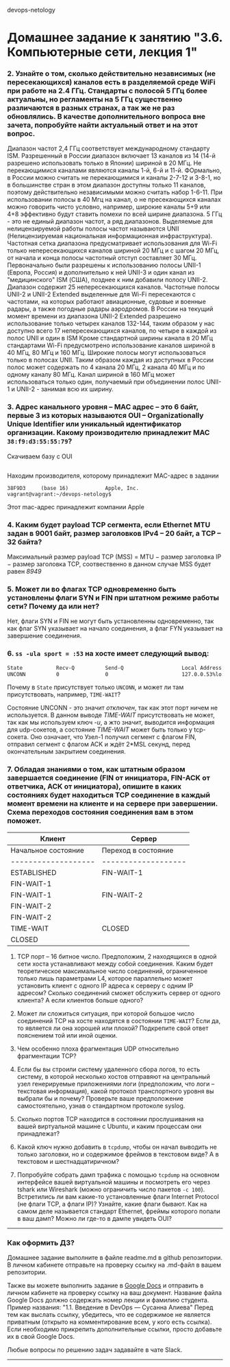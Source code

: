  devops-netology

# Домашнее задание к занятию "3.6. Компьютерные сети, лекция 1"

### 2. Узнайте о том, сколько действительно независимых (не пересекающихся) каналов есть в разделяемой среде WiFi при работе на 2.4 ГГц. Стандарты с полосой 5 ГГц более актуальны, но регламенты на 5 ГГц существенно различаются в разных странах, а так же не раз обновлялись. В качестве дополнительного вопроса вне зачета, попробуйте найти актуальный ответ и на этот вопрос.
   Диапазон частот 2,4 ГГц соответствует международному стандарту ISM. Разрешенный в России диапазон включает 13 каналов из 14 (14-й разрешено использовать только в Японии) шириной в 20 МГц.
   Не перекающимися каналами являются каналы 1-й, 6-й и 11-й. ФОрмально, в России можно считать не перекающимися и каналы 2-7-12 и 3-8-1, но в большинстве стран в этом диапазон доступны только 
   11 каналов, поэтому действительно независимыми можно считать набор 1-6-11. При использовании полосы в 40 Мгц на канал, о не пресекающихся каналах можно говорить чисто условно, например,
   широкие каналы 5+9 или 4+8 эффективно будут ставить помехи по всей ширине диапазона.
   5 ГГц - это не единый диапазон частот, а ряд диапазонов. Выделяемые для нелицензируемой работы полосы частот называются UNII (Нелицензируемая национальная информационная инфраструктура).
   Частотная сетка диапазона предусматривает использования для Wi-Fi только непересекающихся каналов шириной 20 МГц и с шагом 20 МГц, от начала и конца полосы частотный отступ составляет 30 МГц.
   Первоначально были разрешены к использованию полосы UNII-1 (Европа, Россия) и дополнительно к ней UNII-3 и один канал из "медицинского" ISM (США), позднее к ним добавили полосу UNII-2.
   Диапазон содержит 25 непересекающихся каналов. Частотные полосы UNII-2 и UNII-2 Extended выделенные для Wi-Fi пересекаются с частотами, на которых работают авиационные, судовые и военные радары,
   а также погодные радары аэродромов.
   В России на текущий момент времени из диапазона UNII-2 Extended разрешено использование только четырех каналов 132-144, таким образом у нас доступно всего 17 непересекающихся каналов,
   по четыре в каждой из полос UNII и один в ISM
   Кроме стандартной ширины канала в 20 МГц стандартами Wi-Fi предусмотрено использование каналов шириной в 40 МГц, 80 МГц и 160 МГц. Широкие полосы могут использоваться только в полосах UNII.
   Таким образом каждая из доступных в России полос может содержать по 4 канала 20 МГц, 2 канала 40 МГц и по одному каналу 80 МГц. Канал шириной в 160 МГц может использоваться только один,
   получаемый при объединении полос UNII-1 и UNII-2 - занимая всю их ширину.

### 3. Адрес канального уровня – MAC адрес – это 6 байт, первые 3 из которых называются OUI – Organizationally Unique Identifier или уникальный идентификатор организации. Какому производителю принадлежит MAC `38:f9:d3:55:55:79`?
   Скачиваем базу с  OUI
```wget http://standards-oui.ieee.org/oui/oui.txt
```
   Находим производителя, которому принадлежит MAC-адрес в задании
```vagrant@vagrant:~/devops-netology$ grep -i 38f9d3 oui.txt 
38F9D3     (base 16)            Apple, Inc.
vagrant@vagrant:~/devops-netology$ 
```
   Этот mac-адрес принадлежит компании Apple


### 4. Каким будет payload TCP сегмента, если Ethernet MTU задан в 9001 байт, размер заголовков IPv4 – 20 байт, а TCP – 32 байта?
   Максимальный размер payload TCP (MSS) = MTU − размер заголовка IP − размер заголовка TCP, соотвественно в данном случае MSS будет равен *8949*

### 5. Может ли во флагах TCP одновременно быть установлены флаги SYN и FIN при штатном режиме работы сети? Почему да или нет?
   Нет, флаги SYN и FIN не могут быть установленны одновременно, так как флаг SYN указывает на начало соединения, а флаг FYN указывает на завершение соединения.

### 6. `ss -ula sport = :53` на хосте имеет следующий вывод:

```bash
State           Recv-Q          Send-Q                   Local Address:Port                     Peer Address:Port          Process
UNCONN          0               0                        127.0.0.53%lo:domain                        0.0.0.0:*
```
Почему в `State` присутствует только `UNCONN`, и может ли там присутствовать, например, `TIME-WAIT`?

   Состояние UNCONN - это значит *отключен*, так как этот порт ничем не используется.  В данном выводе *TIME-WAIT* присутствовать не может, так как мы используем ключ *-u*, а жто значит,
   выводится информация для udp-сокетов, а  состояние *TIME-WAIT* может быть только у tcp-сокета. Оно означает, что Узел-1 получил сегмент с флагом FIN, отправил сегмент с флагом ACK и 
   ждёт 2*MSL секунд, перед окончательным закрытием соединения. 

### 7. Обладая знаниями о том, как штатным образом завершается соединение (FIN от инициатора, FIN-ACK от ответчика, ACK от инициатора), опишите в каких состояниях будет находиться TCP соединение в каждый момент времени на клиенте и на сервере при завершении. Схема переходов состояния соединения вам в этом поможет.
|Клиент|Сервер|
|------|------|
Начальное состояние|Переход в состояние|Начальное состояние|Переход в состояние
-------------------|-------------------|-------------------|-------------------
ESTABLISHED|FIN-WAIT-1|ESTABLISHED| |
FIN-WAIT-1| |ESTABLISHED|CLOSE-WAIT
FIN-WAIT-1|FIN-WAIT-2|CLOSE-WAIT| |
FIN-WAIT-2| |CLOSE-WAIT|LAST-ACK
FIN-WAIT-2| |LAST-ACK| |TIME-WAIT| |LAST-ACK|CLOSED
TIME-WAIT|CLOSED|CLOSED| |
CLOSED| |CLOSED| |

1. TCP порт – 16 битное число. Предположим, 2 находящихся в одной сети хоста устанавливают между собой соединения. Каким будет теоретическое максимальное число соединений, ограниченное только лишь параметрами L4, которое параллельно может установить клиент с одного IP адреса к серверу с одним IP адресом? Сколько соединений сможет обслужить сервер от одного клиента? А если клиентов больше одного?

1. Может ли сложиться ситуация, при которой большое число соединений TCP на хосте находятся в состоянии  `TIME-WAIT`? Если да, то является ли она хорошей или плохой? Подкрепите свой ответ пояснением той или иной оценки.

1. Чем особенно плоха фрагментация UDP относительно фрагментации TCP?

1. Если бы вы строили систему удаленного сбора логов, то есть систему, в которой несколько хостов отправяют на центральный узел генерируемые приложениями логи (предположим, что логи – текстовая информация), какой протокол транспортного уровня вы выбрали бы и почему? Проверьте ваше предположение самостоятельно, узнав о стандартном протоколе syslog.

1. Сколько портов TCP находится в состоянии прослушивания на вашей виртуальной машине с Ubuntu, и каким процессам они принадлежат?

1. Какой ключ нужно добавить в `tcpdump`, чтобы он начал выводить не только заголовки, но и содержимое фреймов в текстовом виде? А в текстовом и шестнадцатиричном?

1. Попробуйте собрать дамп трафика с помощью `tcpdump` на основном интерфейсе вашей виртуальной машины и посмотреть его через tshark или Wireshark (можно ограничить число пакетов `-c 100`). Встретились ли вам какие-то установленные флаги Internet Protocol (не флаги TCP, а флаги IP)? Узнайте, какие флаги бывают. Как на самом деле называется стандарт Ethernet, фреймы которого попали в ваш дамп? Можно ли где-то в дампе увидеть OUI?

 
 ---

### Как оформить ДЗ?

Домашнее задание выполните в файле readme.md в github репозитории. В личном кабинете отправьте на проверку ссылку на .md-файл в вашем репозитории.

Также вы можете выполнить задание в [Google Docs](https://docs.google.com/document/u/0/?tgif=d) и отправить в личном кабинете на проверку ссылку на ваш документ.
Название файла Google Docs должно содержать номер лекции и фамилию студента. Пример названия: "1.1. Введение в DevOps — Сусанна Алиева"
Перед тем как выслать ссылку, убедитесь, что ее содержимое не является приватным (открыто на комментирование всем, у кого есть ссылка). 
Если необходимо прикрепить дополнительные ссылки, просто добавьте их в свой Google Docs.

Любые вопросы по решению задач задавайте в чате Slack.

---


